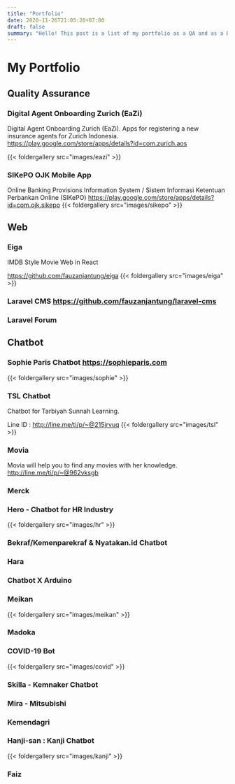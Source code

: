 ```yaml
---
title: "Portfolio"
date: 2020-11-26T21:05:20+07:00
draft: false
summary: "Hello! This post is a list of my portfolio as a QA and as a Developer"
---
```


# My Portfolio

## Quality Assurance
### Digital Agent Onboarding Zurich (EaZi)
Digital Agent Onboarding Zurich (EaZi). Apps for registering a new insurance agents for Zurich Indonesia. 
https://play.google.com/store/apps/details?id=com.zurich.aos

{{< foldergallery src="images/eazi" >}}

### SIKePO OJK Mobile App
Online Banking Provisions Information System / Sistem Informasi Ketentuan Perbankan Online (SIKePO)
https://play.google.com/store/apps/details?id=com.ojk.sikepo
{{< foldergallery src="images/sikepo" >}}

## Web
### Eiga
IMDB Style Movie Web in React

https://github.com/fauzanjantung/eiga
{{< foldergallery src="images/eiga" >}}
### Laravel CMS https://github.com/fauzanjantung/laravel-cms
### Laravel Forum

## Chatbot
### Sophie Paris Chatbot https://sophieparis.com
{{< foldergallery src="images/sophie" >}}


### TSL Chatbot
Chatbot for Tarbiyah Sunnah Learning. 

Line ID : http://line.me/ti/p/~@215jrvuq
{{< foldergallery src="images/tsl" >}}

### Movia
Movia will help you to find any movies with her knowledge.
http://line.me/ti/p/~@962vksgb

### Merck
### Hero - Chatbot for HR Industry
{{< foldergallery src="images/hr" >}}

### Bekraf/Kemenparekraf & Nyatakan.id Chatbot
### Hara
### Chatbot X Arduino
### Meikan
{{< foldergallery src="images/meikan" >}}

### Madoka
### COVID-19 Bot
{{< foldergallery src="images/covid" >}}

### Skilla - Kemnaker Chatbot
### Mira - Mitsubishi
### Kemendagri
### Hanji-san : Kanji Chatbot
{{< foldergallery src="images/kanji" >}}

### Faiz